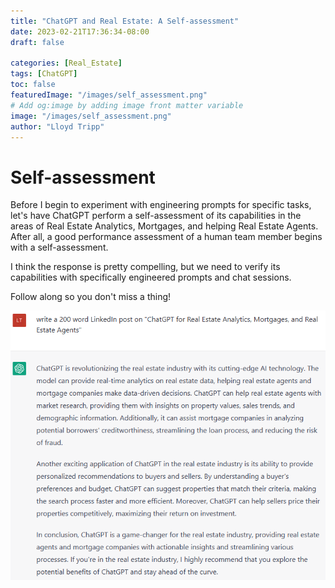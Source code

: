 ```yaml
---
title: "ChatGPT and Real Estate: A Self-assessment"
date: 2023-02-21T17:36:34-08:00
draft: false

categories: [Real_Estate]
tags: [ChatGPT]
toc: false
featuredImage: "/images/self_assessment.png"
# Add og:image by adding image front matter variable
image: "/images/self_assessment.png"
author: "Lloyd Tripp"
---
```

# Self-assessment
Before I begin to experiment with engineering prompts for specific tasks, let's have ChatGPT perform a self-assessment of its capabilities in the areas of Real Estate Analytics, Mortgages, and helping Real Estate Agents. After all, a good performance assessment of a human team member begins with a self-assessment.  

I think the response is pretty compelling, but we need to verify its capabilities with specifically engineered prompts and chat sessions.  

Follow along so you don't miss a thing!

![ChatGPT self-assessment](/images/ChatGPT_self_assessment.png)

